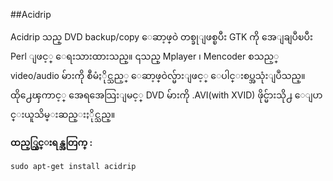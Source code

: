 ##Acidrip

Acidrip သည္ DVD backup/copy ေဆာ့ဖ္ဝဲ တစ္ခုျဖစ္ၿပီး GTK ကို အေျချပဳၿပီး Perl ျဖင့္ ေရးသားထားသည္။ ၎သည္ Mplayer ၊ Mencoder စသည့္ video/audio မ်ားကို စီမံႏိုင္သည့္ ေဆာ့ဖ္ဝဲလ္မ်ားျဖင့္ ေပါင္းစပ္အသုံးျပဳသည္။ ထို႕ေၾကာင့္ အေရအေသြးျမင့္ DVD မ်ားကို .AVI(with XVID) ဖိုင္မ်ားသို႕ ေျပာင္းယူသိမ္းဆည္းႏိုင္သည္။

**ထည့္သြင္းရန္အတြက္ :**

    sudo apt-get install acidrip
